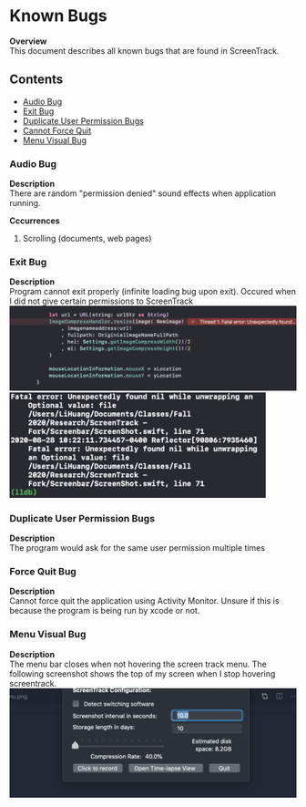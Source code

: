# Known Bugs

**Overview**\
This document describes all known bugs that are found in ScreenTrack.

## Contents

- [Audio Bug](#audio-bug)
- [Exit Bug](#exit-bug)
- [Duplicate User Permission Bugs](#duplicate-user-permission-bugs)
- [Cannot Force Quit](#force-quit-bug)
- [Menu Visual Bug](#menu-visual-bug)

### Audio Bug

**Description**\
There are random "permission denied" sound effects when application running.

**Cccurrences**

1. Scrolling (documents, web pages)

### Exit Bug

**Description**\
Program cannot exit properly (infinite loading bug upon exit).
Occured when I did not give certain permissions to ScreenTrack\
<img src="https://github.com/lisongh10/screentrack/blob/master/Documentation/Images/Bug%20Images/Exit%201.png" width="550" alt="Exit Bug 1" />
<img src="https://github.com/lisongh10/screentrack/blob/master/Documentation/Images/Bug%20Images/Exit%202.png" width="450" alt="Exit Bug 2" />

### Duplicate User Permission Bugs

**Description**\
The program would ask for the same user permission multiple times

### Force Quit Bug

**Description**\
Cannot force quit the application using Activity Monitor.
Unsure if this is because the program is being run by xcode or not.

### Menu Visual Bug
**Description**\
The menu bar closes when not hovering the screen track menu. The following screenshot shows the top of my screen when I stop hovering screentrack.\
<img src="https://github.com/lisongh10/screentrack/blob/master/Documentation/Images/Bug%20Images/Menu%20Visual%201.png" width="550" alt="Menu Visual Bug 1">
